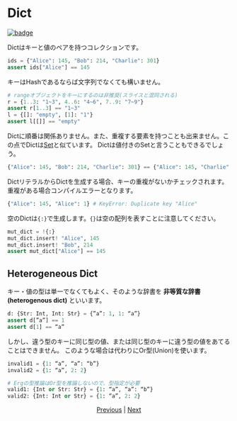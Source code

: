 # Dict

[![badge](https://img.shields.io/endpoint.svg?url=https%3A%2F%2Fgezf7g7pd5.execute-api.ap-northeast-1.amazonaws.com%2Fdefault%2Fsource_up_to_date%3Fowner%3Derg-lang%26repos%3Derg%26ref%3Dmain%26path%3Ddoc/EN/syntax/12_dict.md%26commit_hash%3Deccd113c1512076c367fb87ea73406f91ff83ba7)](https://gezf7g7pd5.execute-api.ap-northeast-1.amazonaws.com/default/source_up_to_date?owner=erg-lang&repos=erg&ref=main&path=doc/EN/syntax/12_dict.md&commit_hash=eccd113c1512076c367fb87ea73406f91ff83ba7)

Dictはキーと値のペアを持つコレクションです。

```python
ids = {"Alice": 145, "Bob": 214, "Charlie": 301}
assert ids["Alice"] == 145
```

キーはHashであるならば文字列でなくても構いません。

```python
# rangeオブジェクトをキーにするのは非推奨(スライスと混同される)
r = {1..3: "1~3", 4..6: "4~6", 7..9: "7~9"}
assert r[1..3] == "1~3"
l = {[]: "empty", [1]: "1"}
assert l[[]] == "empty"
```

Dictに順番は関係ありません。また、重複する要素を持つことも出来ません。この点でDictは[Set](./14_set.md)と似ています。
Dictは値付きのSetと言うこともできるでしょう。

```python
{"Alice": 145, "Bob": 214, "Charlie": 301} == {"Alice": 145, "Charlie": 301, "Bob": 214}
```

DictリテラルからDictを生成する場合、キーの重複がないかチェックされます。
重複がある場合コンパイルエラーとなります。

```python
{"Alice": 145, "Alice": 1} # KeyError: Duplicate key "Alice"
```

空のDictは`{:}`で生成します。`{}`は空の配列を表すことに注意してください。

```python
mut_dict = !{:}
mut_dict.insert! "Alice", 145
mut_dict.insert! "Bob", 214
assert mut_dict["Alice"] == 145
```

## Heterogeneous Dict

キー・値の型は単一でなくてもよく、そのような辞書を __非等質な辞書(heterogenous dict)__ といいます。

```python
d: {Str: Int, Int: Str} = {”a”: 1, 1: “a”}
assert d[”a”] == 1
assert d[1] == “a”
```

しかし、違う型のキーに同じ型の値、または同じ型のキーに違う型の値をあてることはできません。
このような場合は代わりにOr型(Union)を使います。

```python
invalid1 = {1: “a”, “a”: “b”}
invalid2 = {1: “a”, 2: 2}

# Ergの型推論はOr型を推論しないので、型指定が必要
valid1: {Int or Str: Str} = {1: “a”, “a”: “b”}
valid2: {Int: Int or Str} = {1: “a”, 2: 2}
```

<p align='center'>
    <a href='./11_tuple.md'>Previous</a> | <a href='./13_record.md'>Next</a>
</p>
